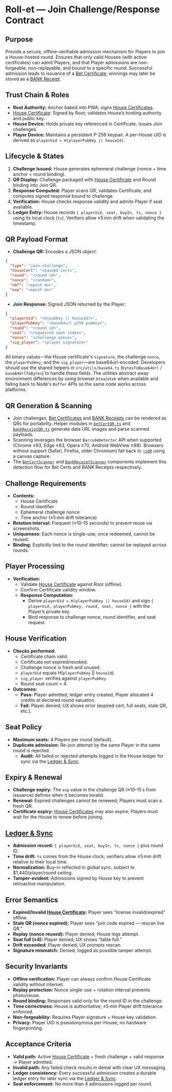 # Roll-et — Join Challenge/Response Contract

## Purpose

Provide a secure, offline-verifiable admission mechanism for Players to join a House-hosted round. Ensures that only valid Houses (with active certificates) can admit Players, and that Player admissions are non-forgeable, non-replayable, and bound to a specific round. Successful admission leads to issuance of a [Bet Certificate](./bet_certificate_contract.md); winnings may later be stored as a [BANK Receipt](./bank_receipt_contract.md).

## Trust Chain & Roles

- **Root Authority:** Anchor baked into PWA; signs [House Certificates](./house_certificate_contract.md).
- [House Certificate](./house_certificate_contract.md): Signed by Root; validates House’s hosting authority and public key.
- **House Device:** Holds private key referenced in Certificate; issues Join challenges.
- **Player Device:** Maintains a persistent P-256 keypair. A per-House UID is derived as `playerUid = H(playerPubKey || houseId)`.

## Lifecycle & States

1. **Challenge Issued:** House generates ephemeral challenge (nonce + time anchor + round binding).
2. **QR Display:** Challenge packaged with [House Certificate](./house_certificate_contract.md) and Round binding into Join QR.
3. **Response Computed:** Player scans QR, validates Certificate, and computes signed response bound to challenge.
4. **Verification:** House checks response validity and admits Player if seat available.
5. **Ledger Entry:** House records `{ playerUid, seat, buyIn, ts, nonce }` using its local clock (`ts`). Verifiers allow ±5 min drift when validating the timestamp.

## QR Payload Format

- **Challenge QR:** Encodes a JSON object:

```json
{
  "type": "join-challenge",
  "houseCert": "<base64 cert>",
  "round": "<round id>",
  "nonce": "<random>",
  "nbf": "<epoch ms>",
  "exp": "<epoch ms>"
}
```

- **Join Response:** Signed JSON returned by the Player:

```json
{
  "playerUid": "<H(pubKey || houseId)>",
  "playerPubKey": "<base64url p256 pubKey>",
  "round": "<round id>",
  "seat": "<requested seat index>",
  "nonce": "<challenge nonce>",
  "sig_player": "<player signature>"
}
```

All binary values—the House certificate's `signature`, the challenge `nonce`, the `playerPubKey`, and the `sig_player`—are base64url-encoded. Developers should use the shared helpers in `src/utils/base64.ts` (`bytesToBase64Url` / `base64UrlToBytes`) to handle these fields. The utilities abstract away environment differences by using browser `btoa`/`atob` when available and falling back to Node's `Buffer` APIs so the same code works across platforms.

## QR Generation & Scanning

- Join challenges, [Bet Certificates](./bet_certificate_contract.md) and [BANK Receipts](./bank_receipt_contract.md) can be rendered as QRs for portability. Helper modules in [`betCertQR.ts`](../src/betCertQR.ts) and [`bankReceiptQR.ts`](../src/bankReceiptQR.ts) generate data URL images and parse scanned payloads.
- Scanning leverages the browser `BarcodeDetector` API when supported (Chrome ≥83, Edge ≥83, Opera ≥70, Android WebView ≥88). Browsers without support (Safari, Firefox, older Chromium) fall back to [`jsQR`](https://github.com/cozmo/jsQR) using a canvas capture.
- The [`BetCertScanner`](../src/components/BetCertScanner.tsx) and [`BankReceiptScanner`](../src/components/BankReceiptScanner.tsx) components implement this detection flow for Bet Certs and BANK Receipts respectively.

## Challenge Requirements

- **Contents:**
  - House Certificate
  - Round identifier
  - Ephemeral challenge nonce
  - Time anchor (±5 min drift tolerance)
- **Rotation interval:** Frequent (≈10–15 seconds) to prevent reuse via screenshots.
- **Uniqueness:** Each nonce is single-use; once redeemed, cannot be reused.
- **Binding:** Explicitly tied to the round identifier; cannot be replayed across rounds.

## Player Processing

- **Verification:**
  - Validate [House Certificate](./house_certificate_contract.md) against Root (offline).
  - Confirm Certificate validity window.
  - **Response Computation:**
    - Derive `playerUid = H(playerPubKey || houseId)` and sign `{ playerUid, playerPubKey, round, seat, nonce }` with the Player’s private key.
    - Bind response to challenge nonce, round identifier, and seat request.

## House Verification

- **Checks performed:**
  - Certificate chain valid.
  - Certificate not expired/revoked.
  - Challenge nonce is fresh and unused.
  - `playerUid` equals H(`playerPubKey` || `houseId`).
  - `sig_player` verifies against `playerPubKey`.
  - Round seat count < 4.
- **Outcomes:**
  - **Pass:** Player admitted; ledger entry created; Player allocated 4 credits at declared round valuation.
  - **Fail:** Player denied; UX shows error (expired cert, full seats, stale QR, etc.).

## Seat Policy

- **Maximum seats:** 4 Players per round (default).
- **Duplicate admission:** Re-join attempt by the same Player in the same round is rejected.
  - **Audit:** All failed or rejected attempts logged in the House ledger for sync via the [Ledger & Sync](./ledger_sync_contract.md).

## Expiry & Renewal

- **Challenge expiry:** The `exp` value in the challenge QR (≈10–15 s from issuance) defines when it becomes invalid.
- **Renewal:** Expired challenges cannot be renewed; Players must scan a fresh QR.
- **Certificate expiry:** [House Certificates](./house_certificate_contract.md) may also expire; Players must wait for the House to renew before joining.

## [Ledger & Sync](./ledger_sync_contract.md)

- **Admission record:** `{ playerUid, seat, buyIn, ts, nonce }` plus round ID.
- **Time drift:** `ts` comes from the House clock; verifiers allow ±5 min drift relative to their local time.
- **Normalization:** Buy-in reflected in global sync, subject to $1,440/player/round ceiling.
- **Tamper-evident:** Admissions signed by House key to prevent retroactive manipulation.

## Error Semantics

- **Expired/Invalid [House Certificate](./house_certificate_contract.md):** Player sees “license invalid/expired” offline.
- **Stale QR (nonce expired):** Player sees “join code expired — rescan live QR.”
- **Replay (nonce reused):** Player denied; House logs attempt.
- **Seat full (≥4):** Player denied; UX shows “table full.”
- **Drift exceeded:** Player denied; UX prompts rescan.
- **Signature mismatch:** Denied; logged as possible tamper attempt.

## Security Invariants

- **Offline verification:** Player can always confirm House Certificate validity without internet.
- **Replay protection:** Nonce single-use + rotation interval prevents photo/reuse.
- **Round binding:** Responses valid only for the round ID in the challenge.
- **Time correctness:** House is authoritative; ±5 min Player drift tolerance enforced.
- **Non-forgeability:** Requires Player signature + House key validation.
- **Privacy:** Player UID is pseudonymous per-House; no hardware fingerprinting.

## Acceptance Criteria

- **Valid path:** Active [House Certificate](./house_certificate_contract.md) + fresh challenge + valid response → Player admitted.
- **Invalid path:** Any failed check results in denial with clear UX messaging.
- **Ledger consistency:** Every successful admission creates a durable ledger entry for later sync via the [Ledger & Sync](./ledger_sync_contract.md).
- **Seat enforcement:** No more than 4 admissions logged per round.
